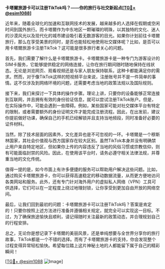 **卡塔爾旅游卡可以注册TikTok吗？——你的旅行与社交新起点[[TG💪+ @esim1088](https://t.me/s/esim1088)]**

近年来，随着全球化的加速和互联网技术的发展，越来越多的人选择在假期或空闲时间到国外旅行。而卡塔爾作为中东地区一颗璀璨的明珠，以其独特的文化、迷人的沙漠风光以及现代化的城市建设吸引着无数游客的目光。如果你计划前往卡塔爾旅行，那么在享受美景的同时，是否也能轻松地使用社交媒体呢？比如，是否可以用卡塔爾旅游卡注册TikTok？这可能是很多旅行者关心的问题。

首先，我们需要了解什么是卡塔爾旅游卡。卡塔爾旅游卡是一种专门为游客设计的SIM卡服务，它能够提供稳定的网络连接，让你在旅行期间随时随地保持在线状态。无论是浏览网页、观看视频还是与家人朋友保持联系，这种卡都能满足你的需求。然而，对于像TikTok这样的短视频平台来说，注册账号并不是一件简单的事情。这不仅涉及到网络环境的问题，还需要考虑当地的政策法规以及国际规则。

接下来，我们来探讨一下具体的操作步骤。理论上讲，只要你的设备能够正常连接到互联网，并且拥有有效的身份验证信息，就可以尝试注册TikTok账户。但是，在实际操作中，可能会遇到一些障碍。例如，某些国家可能对社交媒体平台有特定的限制，或者需要额外的身份证明文件才能完成注册流程。因此，在出发前，建议你提前做好功课，确保自己的手机已经解锁并且支持当地频段，同时准备好必要的证件材料。

当然，除了技术层面的因素外，文化差异也是不可忽视的一环。卡塔爾是一个穆斯林国家，其社会价值观与西方国家存在较大区别。虽然TikTok本身并没有明确禁止用户来自特定地区，但如果你上传的内容违反了当地的风俗习惯或宗教信仰，则有可能面临封禁的风险。因此，在使用该平台时，请务必遵守相关法律法规，并尊重当地的文化传统。

值得一提的是，如今市面上有许多便捷的服务可以帮助用户解决这些问题。比如，通过购买卡塔爾旅游卡，你可以获得高速稳定的移动数据流量，从而更方便地访问各类网站和服务。此外，还有专门针对海外用户的虚拟私人网络（VPN）工具可供选择，它们可以在一定程度上绕过地理封锁，让你享受到更加自由开放的网络空间。

最后，让我们回到最初的问题：卡塔爾旅游卡可以注册TikTok吗？答案是肯定的！只要你按照上述方法进行准备并遵循相关规定，就完全可以实现这一目标。不过，为了确保旅途愉快且顺利，请记得随时关注最新的政策动态，并合理规划自己的行程安排。

总之，无论你是想记录下卡塔爾的美丽风景，还是单纯想要与全世界分享你的旅行故事，TikTok都是一个不错的选择。而有了卡塔爾旅游卡的支持，你会发现整个过程变得异常轻松愉快。希望每位踏上这片神秘土地的人都能留下属于自己的精彩瞬间！

[[TG💪+ @esim1088](https://t.me/s/esim1088) ![Image](https://i.postimg.cc/4NQfJmqS/Snipaste-2025-05-13-00-14-12.png)]